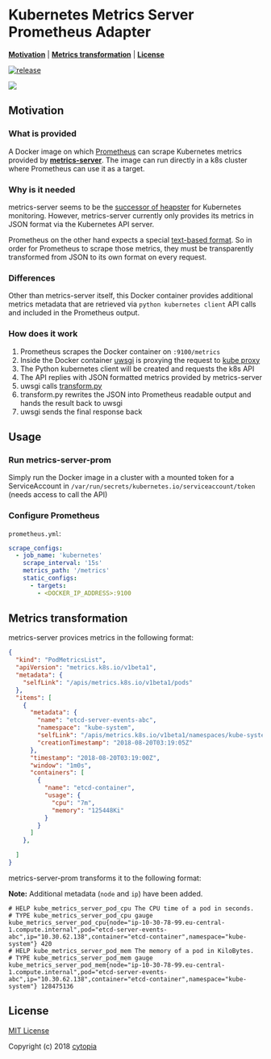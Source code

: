 # Kubernetes Metrics Server Prometheus Adapter

**[Motivation](#motivation)** |
**[Metrics transformation](#metrics-transformation)** |
**[License](#license)**

[![release](https://img.shields.io/github/tag/Flaconi/metrics-server-prom.svg)](https://github.com/cFlaconi/metrics-server-prom/releases)

<a target="_blank" title="DockerHub" href="https://hub.docker.com/r/flaconi/metrics-server-prom/"><img src="https://dockeri.co/image/flaconi/metrics-server-prom" /></a>

## Motivation

### What is provided

A Docker image on which [Prometheus](https://github.com/prometheus/prometheus) can scrape Kubernetes metrics provided by **[metrics-server](https://github.com/kubernetes-incubator/metrics-server)**. The image can run directly in a k8s cluster where Prometheus can use it as a target.

### Why is it needed

metrics-server seems to be the [successor of heapster](https://github.com/kubernetes/heapster) for Kubernetes monitoring. However, metrics-server currently only provides its metrics in JSON format via the Kubernetes API server.

Prometheus on the other hand expects a special [text-based format](https://prometheus.io/docs/instrumenting/exposition_formats/#comments-help-text-and-type-information).
So in order for Prometheus to scrape those metrics, they must be transparently transformed from JSON to its own format on every request.

### Differences

Other than metrics-server itself, this Docker container provides additional metrics metadata that are
retrieved via `python kubernetes client` API calls and included in the Prometheus output.

### How does it work

1. Prometheus scrapes the Docker container on `:9100/metrics`
2. Inside the Docker container [uwsgi](https://github.com/unbit/uwsgi) is proxying the request to [kube proxy](https://kubernetes.io/docs/reference/command-line-tools-reference/kube-proxy/)
3. The Python kubernetes client will be created and requests the k8s API
4. The API replies with JSON formatted metrics provided by metrics-server
5. uwsgi calls [transform.py](data/src/transform.py)
6. transform.py rewrites the JSON into Prometheus readable output and hands the result back to uwsgi
8. uwsgi sends the final response back


## Usage

### Run metrics-server-prom

Simply run the Docker image in a cluster with a mounted token for a ServiceAccount in `/var/run/secrets/kubernetes.io/serviceaccount/token` (needs access to call the API)

### Configure Prometheus

`prometheus.yml`:
```yml
scrape_configs:
  - job_name: 'kubernetes'
    scrape_interval: '15s'
    metrics_path: '/metrics'
    static_configs:
      - targets:
        - <DOCKER_IP_ADDRESS>:9100
```

## Metrics transformation

metrics-server provices metrics in the following format:
```json
{
  "kind": "PodMetricsList",
  "apiVersion": "metrics.k8s.io/v1beta1",
  "metadata": {
    "selfLink": "/apis/metrics.k8s.io/v1beta1/pods"
  },
  "items": [
    {
      "metadata": {
        "name": "etcd-server-events-abc",
        "namespace": "kube-system",
        "selfLink": "/apis/metrics.k8s.io/v1beta1/namespaces/kube-system/pods/etcd-server-events-ip-10-30-78-99.eu-central-1.compute.internal",
        "creationTimestamp": "2018-08-20T03:19:05Z"
      },
      "timestamp": "2018-08-20T03:19:00Z",
      "window": "1m0s",
      "containers": [
        {
          "name": "etcd-container",
          "usage": {
            "cpu": "7m",
            "memory": "125448Ki"
          }
        }
      ]
    },

  ]
}
```

metrics-server-prom transforms it to the following format:

**Note:** Additional metadata (`node` and `ip`) have been added.
```
# HELP kube_metrics_server_pod_cpu The CPU time of a pod in seconds.
# TYPE kube_metrics_server_pod_cpu gauge
kube_metrics_server_pod_cpu{node="ip-10-30-78-99.eu-central-1.compute.internal",pod="etcd-server-events-abc",ip="10.30.62.138",container="etcd-container",namespace="kube-system"} 420
# HELP kube_metrics_server_pod_mem The memory of a pod in KiloBytes.
# TYPE kube_metrics_server_pod_mem gauge
kube_metrics_server_pod_mem{node="ip-10-30-78-99.eu-central-1.compute.internal",pod="etcd-server-events-abc",ip="10.30.62.138",container="etcd-container",namespace="kube-system"} 128475136
```

## License

[MIT License](LICENSE)

Copyright (c) 2018 [cytopia](https://github.com/cytopia)
